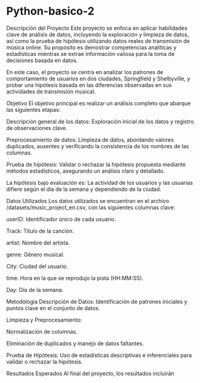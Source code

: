 # Python-basico-2

Descripción del Proyecto
Este proyecto se enfoca en aplicar habilidades clave de análisis de datos, incluyendo la exploración y limpieza de datos, así como la prueba de hipótesis utilizando datos reales de transmisión de música online. Su propósito es demostrar competencias analíticas y estadísticas mientras se extrae información valiosa para la toma de decisiones basada en datos.

En este caso, el proyecto se centra en analizar los patrones de comportamiento de usuarios en dos ciudades, Springfield y Shelbyville, y probar una hipótesis basada en las diferencias observadas en sus actividades de transmisión musical.

Objetivo
El objetivo principal es realizar un análisis completo que abarque las siguientes etapas:

Descripción general de los datos: Exploración inicial de los datos y registro de observaciones clave.

Preprocesamiento de datos: Limpieza de datos, abordando valores duplicados, ausentes y verificando la consistencia de los nombres de las columnas.

Prueba de hipótesis: Validar o rechazar la hipótesis propuesta mediante métodos estadísticos, asegurando un análisis claro y detallado.

La hipótesis bajo evaluación es: La actividad de los usuarios y las usuarias difiere según el día de la semana y dependiendo de la ciudad.

Datos Utilizados
Los datos utilizados se encuentran en el archivo /datasets/music_project_en.csv, con las siguientes columnas clave:

userID: Identificador único de cada usuario.

Track: Título de la canción.

artist: Nombre del artista.

genre: Género musical.

City: Ciudad del usuario.

time: Hora en la que se reprodujo la pista (HH:MM:SS).

Day: Día de la semana.

Metodología
Descripción de Datos: Identificación de patrones iniciales y puntos clave en el conjunto de datos.

Limpieza y Preprocesamiento:

Normalización de columnas.

Eliminación de duplicados y manejo de datos faltantes.

Prueba de Hipótesis: Uso de estadísticas descriptivas e inferenciales para validar o rechazar la hipótesis.

Resultados Esperados
Al final del proyecto, los resultados incluirán
